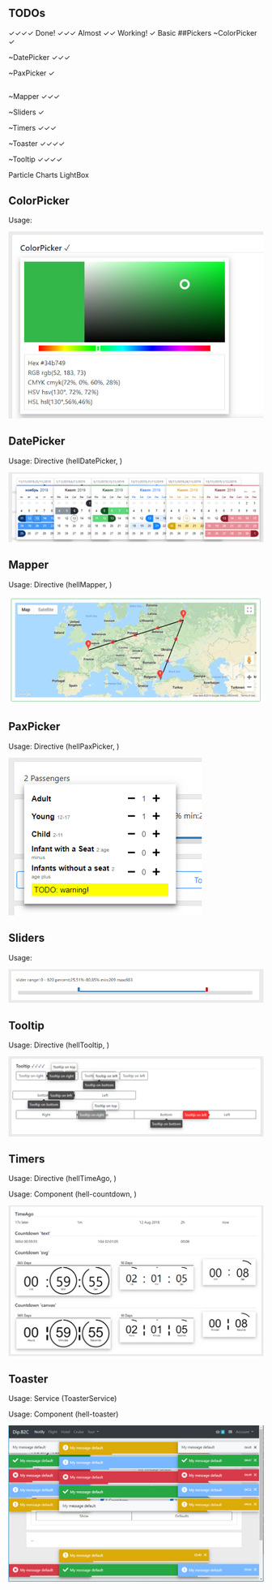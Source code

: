 ## TODOs
 ✓✓✓✓   Done!
 ✓✓✓    Almost
 ✓✓      Working!
 ✓       Basic
##Pickers
~ColorPicker         ✓

~DatePicker          ✓✓✓

~PaxPicker           ✓
##
~Mapper              ✓✓✓

~Sliders             ✓

~Timers              ✓✓✓

~Toaster             ✓✓✓✓

~Tooltip             ✓✓✓✓


Particle 
Charts 
LightBox


## ColorPicker
Usage:

![](Screenshots/ColorPicker.png)

## DatePicker
Usage: Directive (hellDatePicker, )

![](Screenshots/Datepicker_Colors.png)

## Mapper
Usage: Directive (hellMapper, )

![](Screenshots/RouteMap.png)

## PaxPicker
Usage: Directive (hellPaxPicker, )

![](Screenshots/PaxPicker.png) 

## Sliders
Usage:

![](Screenshots/RangeSlider.png)

## Tooltip
Usage: Directive (hellTooltip, )

![](Screenshots/Tooltip.png)

## Timers
Usage: Directive (hellTimeAgo, )

Usage: Component (hell-countdown, )

![](Screenshots/Timer.png) 

## Toaster
Usage: Service (ToasterService)

Usage: Component (hell-toaster)

![](Screenshots/Based.png) 

`
` 
```
 
```
 

